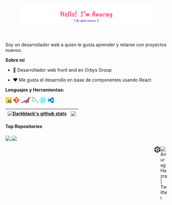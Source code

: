 <p align="center"><a href="https://github.com/EADarkblack"><img width="80%" src="./assets/gh-readme-header.png" /></a></p>

<br />

Soy un desarrollador web a quien le gusta aprender y retarse con proyectos nuevos.

**Sobre mi**

- 💼 Desarrollador web front end en Orbys Group

- ❤️ Me gusta el desarrollo en base de componentes usando React



**Lenguajes y Herramientas:**

<code><img height="20" src="./assets/javascript.png"></code>
<code><img height="20" src="./assets/git.png"></code>
<code><img height="20" src="./assets/mariadb.png"></code>
<code><img height="20" src="./assets/mysql.png"></code>
<code><img height="20" src="./assets/react.png"></code>
<code><img height="20" src="./assets/vscode.png"></code>


| <a href="https://github.com/EADarkblack/github-readme-stats"><img align="center" src="https://github-readme-stats.vercel.app/api?username=EADarkblack&show_icons=true&include_all_commits=true&theme=dark&hide_border=true" alt="Darkblack's github stats" /></a> | <a href="https://github.com/EADarkblack/github-readme-stats"><img align="center" src="https://github-readme-stats.vercel.app/api/top-langs/?username=EADarkblack&layout=compact&theme=buefy&hide_border=true" /></a> |
| ------------- | ------------- |

#### Top Repositories


<a href="https://github.com/EADarkblack/github-readme-stats">
  <img align="center" src="https://github-readme-stats.vercel.app/api/pin/?username=EADarkblack&repo=github-readme-stats&theme=dark" />
</a>
<a href="https://github.com/EADarkblack/EADarkblack.github.io">
  <img align="center" src="https://github-readme-stats.vercel.app/api/pin/?username=EADarkblack&repo=anuraghazra.github.io&theme=dark" />
</a>

<br />
<br />

<a href="https://twitter.com/anuraghazru">
  <img align="right" alt="Anurag Hazra | Twitter" width="21px" src="https://raw.githubusercontent.com/anuraghazra/anuraghazra/master/assets/twitter.svg" />
</a>
<a href="https://codesandbox.io/u/anuraghazra">
  <img align="right" alt="Anurag Hazra | CodeSandbox" width="20px" src="https://raw.githubusercontent.com/anuraghazra/anuraghazra/master/assets/codesandbox.svg" />
</a>
